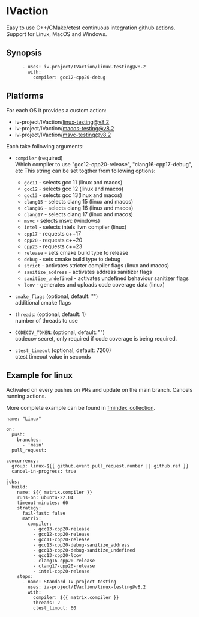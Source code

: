 <!--
    SPDX-FileCopyrightText: 2006-2023, Knut Reinert & Freie Universität Berlin
    SPDX-FileCopyrightText: 2016-2023, Knut Reinert & MPI für molekulare Genetik
    SPDX-License-Identifier: CC-BY-4.0
-->

# IVaction

Easy to use C++/CMake/ctest continuous integration github actions. Support for Linux, MacOS and Windows.

## Synopsis
```
      - uses: iv-project/IVaction/linux-testing@v8.2
        with:
          compiler: gcc12-cpp20-debug
```

## Platforms

For each OS it provides a custom action:

- iv-project/IVaction/linux-testing@v8.2
- iv-project/IVaction/macos-testing@v8.2
- iv-project/IVaction/msvc-testing@v8.2

Each take following arguments:
- `compiler` (required) \
    Which compiler to use \"gcc12-cpp20-release\", \"clang16-cpp17-debug\", etc
    This string can be set togther from following options:
    - `gcc11` - selects gcc 11 (linux and macos)
    - `gcc12` - selects gcc 12 (linux and macos)
    - `gcc13` - selects gcc 13(linux and macos)
    - `clang15` - selects clang 15 (linux and macos)
    - `clang16` - selects clang 16 (linux and macos)
    - `clang17` - selects clang 17 (linux and macos)
    - `msvc` - selects msvc (windows)
    - `intel` - selects intels llvm compiler (linux)
    - `cpp17` - requests c++17
    - `cpp20` - requests c++20
    - `cpp23` - requests c++23
    - `release` - sets cmake build type to release
    - `debug` - sets cmake build type to debug
    - `strict` - activates stricter compiler flags (linux and macos)
    - `sanitize_address` - activates address sanitizer flags
    - `sanitize_undefined` - activates undefined behaviour sanitizer flags
    - `lcov` - generates and uploads code coverage data (linux)

- `cmake_flags` (optional, default: "") \
    additional cmake flags
- `threads`: (optional, default: 1) \
    number of threads to use
- `CODECOV_TOKEN`: (optional, default: "") \
    codecov secret, only required if code coverage is being required.
- `ctest_timeout` (optional, default: 7200) \
    ctest timeout value in seconds


## Example for linux
Activated on every pushes on PRs and update on the main branch.
Cancels running actions.

More complete example can be found in [fmindex_collection](https://github.com/SGSSGene/fmindex-collection/tree/main/.github/workflows).
```
name: "Linux"

on:
  push:
    branches:
      - 'main'
  pull_request:

concurrency:
  group: linux-${{ github.event.pull_request.number || github.ref }}
  cancel-in-progress: true

jobs:
  build:
    name: ${{ matrix.compiler }}
    runs-on: ubuntu-22.04
    timeout-minutes: 60
    strategy:
      fail-fast: false
      matrix:
        compiler:
          - gcc13-cpp20-release
          - gcc12-cpp20-release
          - gcc11-cpp20-release
          - gcc13-cpp20-debug-sanitize_address
          - gcc13-cpp20-debug-sanitize_undefined
          - gcc13-cpp20-lcov
          - clang16-cpp20-release
          - clang17-cpp20-release
          - intel-cpp20-release
    steps:
      - name: Standard IV-project testing
        uses: iv-project/IVaction/linux-testing@v8.2
        with:
          compiler: ${{ matrix.compiler }}
          threads: 2
          ctest_timout: 60
```
